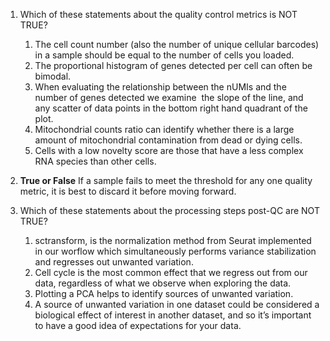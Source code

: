 
1. Which of these statements about the quality control metrics is NOT TRUE?
    1. The cell count number (also the number of unique cellular barcodes)  in a sample should be equal to the number of cells you loaded.
    1. The proportional histogram of genes detected per cell can often be bimodal.
    1. When evaluating the relationship between the nUMIs and the number of genes detected we examine  the slope of the line, and any scatter of data points in the bottom right hand quadrant of the plot.
    1. Mitochondrial counts ratio can identify whether there is a large amount of mitochondrial contamination from dead or dying cells.
    1. Cells with a low novelty score are those that have a less complex RNA species than other cells. 


1. **True or False** If a sample fails to meet the threshold for any one quality metric, it is best to discard it before moving forward.

1. Which of these statements about the processing steps post-QC are NOT TRUE? 
    1. sctransform, is the normalization method from Seurat implemented in our worflow which simultaneously performs variance stabilization and regresses out unwanted variation.
    1. Cell cycle is the most common effect that we regress out from our data, regardless of what we observe when exploring the data.
    1. Plotting a PCA helps to identify sources of unwanted variation.
    1. A source of unwanted variation in one dataset could be considered a biological effect of interest in another dataset, and so it’s important to have a good idea of expectations for your data.


